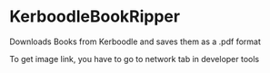 # KerboodleBookRipper
Downloads Books from Kerboodle and saves them as a .pdf format


To get image link, you have to go to network tab in developer tools
